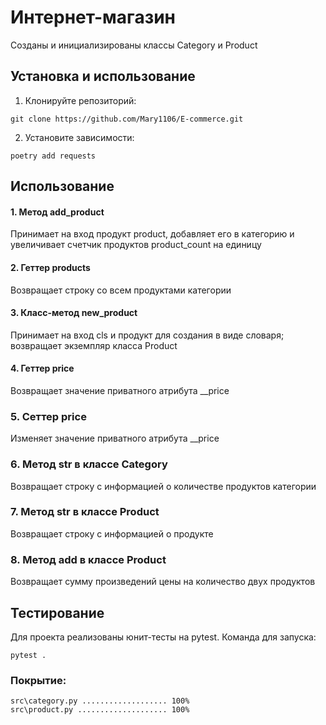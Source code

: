# Интернет-магазин

Созданы и инициализированы классы Category и Product


## Установка и использование
1. Клонируйте репозиторий:
```
git clone https://github.com/Mary1106/E-commerce.git
```
2. Установите зависимости:
```
poetry add requests
```

## Использование

#### 1. Метод add_product
Принимает на вход продукт product, добавляет его в категорию и увеличивает счетчик продуктов product_count на единицу

#### 2. Геттер products
Возвращает строку со всем продуктами категории

#### 3. Класс-метод new_product
Принимает на вход cls и продукт для создания в виде словаря; возвращает экземпляр класса Product

#### 4. Геттер price
Возвращает значение приватного атрибута __price

### 5. Сеттер price
Изменяет значение приватного атрибута __price

### 6. Метод __str__ в классе Category
Возвращает строку с информацией о количестве продуктов категории

### 7. Метод __str__ в классе Product
Возвращает строку с информацией о продукте

### 8. Метод __add__ в классе Product
Возвращает сумму произведений цены на количество двух продуктов


## Тестирование
Для проекта реализованы юнит-тесты на pytest. 
Команда для запуска:
```
pytest .
```
### Покрытие:
```
src\category.py ................... 100%
src\product.py .................... 100%
```